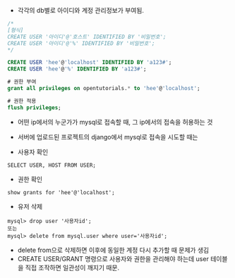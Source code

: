 
- 각각의 db별로 아이디와 계정 관리정보가 부여됨. 

```sql
/*
[형식]
CREATE USER '아이디'@'호스트' IDENTIFIED BY '비밀번호'; 
CREATE USER '아이디'@'%' IDENTIFIED BY '비밀번호';
*/

CREATE USER 'hee'@'localhost' IDENTIFIED BY 'a123#';
CREATE USER 'hee'@'%' IDENTIFIED BY 'a123#';

# 권한 부여
grant all privileges on opentutorials.* to 'hee'@'localhost';

# 권한 적용
flush privileges;
```
- 어떤 ip에서의 누군가가 mysql로 접속할 때, 그 ip에서의 접속을 허용하는 것 
- 서버에 업로드된 프로젝트의 django에서 mysql로 접속을 시도할 때는 

- 사용자 확인
```
SELECT USER, HOST FROM USER;
```


- 권한 확인
```
show grants for 'hee'@'localhost';
```

- 유저 삭제 
```
mysql> drop user '사용자id';
또는
mysql> delete from mysql.user where user='사용자id';
```

- delete from으로 삭제하면 이후에 동일한 계정 다시 추가할 때 문제가 생김
- CREATE USER/GRANT 명령으로 사용자와 권한을 관리해야 하는데 user 테이블을 직접 조작하면 일관성이 깨지기 때문.

